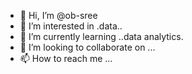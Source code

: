 - 👋 Hi, I’m @ob-sree
- 👀 I’m interested in .data..
- 🌱 I’m currently learning ..data analytics.
- 💞️ I’m looking to collaborate on ...
- 📫 How to reach me ...

<!---
ob-sree/ob-sree is a ✨ special ✨ repository because its `README.md` (this file) appears on your GitHub profile.
You can click the Preview link to take a look at your changes.
--->
